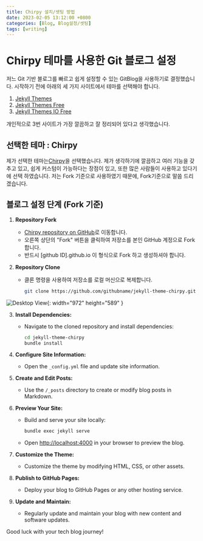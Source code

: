 ```yaml
---
title: Chirpy 설치/셋팅 방법
date: 2023-02-05 13:12:00 +0800
categories: [Blog, Blog설정/셋팅]
tags: [writing]
---
```

# Chirpy 테마를 사용한 Git 블로그 설정

저느 Git 기반 블로그를 빠르고 쉽게 설정할 수 있는 GitBlog을 사용하기로 결정했습니다. 시작하기 전에 아래의 세 가지 사이트에서 테마를 선택해야 합니다.
1. [Jekyll Themes](http://jekyllthemes.org/themes/monos/)
2. [Jekyll Themes Free](https://jekyll-themes.com/free)
3. [Jekyll Themes IO Free](https://jekyllthemes.io/free)

개인적으로 3번 사이트가 가장 깔끔하고 잘 정리되어 있다고 생각했습니다.

## 선택한 테마 : Chirpy

제가 선택한 테마는[Chirpy](https://chirpy.cotes.page/)을 선택했습니다. 제가 생각하기에 깔끔하고 여러 기능을 갖추고 있고, 쉽게 커스텀이 가능하다는 장점이 있고, 또한 많은 사람들이 사용하고 있다기에 선택 하였습니다. 저는 Fork 기준으로 사용하였기 때문에, Fork기준으로 말씀 드리겠습니다.

## 블로그 설정 단계 (Fork 기준)

1. **Repository Fork**
   - [Chirpy repository on GitHub](https://github.com/cotes2020/jekyll-theme-chirpy)로 이동합니다.
   - 오른쪽 상단의 "Fork" 버튼을 클릭하여 저장소를 본인 GitHub 계정으로 Fork합니다.
   - 반드시 [github ID].github.io 이 형식으로 Fork 하고 생성하셔야 합니다.

2. **Repository Clone**
   - 클론 명령을 사용하여 저장소를 로컬 머신으로 복제합니다.
     ```bash
     git clone https://github.com/githubname/jekyll-theme-chirpy.git
     ```

![Desktop View](/LJW22222.github.io/assets/img/favicons/posts/githubforkimageone.png){: width="972" height="589" }

3. **Install Dependencies:**
   - Navigate to the cloned repository and install dependencies:
     ```bash
     cd jekyll-theme-chirpy
     bundle install
     ```

4. **Configure Site Information:**
   - Open the `_config.yml` file and update site information.

5. **Create and Edit Posts:**
   - Use the `/_posts` directory to create or modify blog posts in Markdown.

6. **Preview Your Site:**
   - Build and serve your site locally:
     ```bash
     bundle exec jekyll serve
     ```
   - Open [http://localhost:4000](http://localhost:4000) in your browser to preview the blog.

7. **Customize the Theme:**
   - Customize the theme by modifying HTML, CSS, or other assets.

8. **Publish to GitHub Pages:**
   - Deploy your blog to GitHub Pages or any other hosting service.

9. **Update and Maintain:**
   - Regularly update and maintain your blog with new content and software updates.

Good luck with your tech blog journey!
